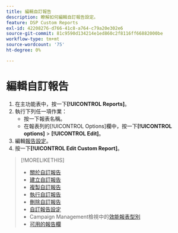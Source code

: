 ```yaml
---
title: 編輯自訂報告
description: 瞭解如何編輯自訂報告設定。
feature: DSP Custom Reports
exl-id: 42208276-d766-41c8-a764-c79a20e302e6
source-git-commit: 81c9590d134214e1ed860c2f8116ff66882000be
workflow-type: tm+mt
source-wordcount: '75'
ht-degree: 0%

---
```


# 編輯自訂報告

1. 在主功能表中，按一下&#x200B;**[!UICONTROL Reports]**。
1. 執行下列任一項作業：
   * 按一下報表名稱。
   * 在報表列的[!UICONTROL Options]欄中，按一下&#x200B;**[!UICONTROL options]** > **[!UICONTROL Edit]**。
1. 編輯[報告設定](/help/dsp/reports/report-settings.md)。
1. 按一下&#x200B;**[!UICONTROL Edit Custom Report]**。

>[!MORELIKETHIS]
>
>* [關於自訂報告](/help/dsp/reports/report-about.md)
>* [建立自訂報告](/help/dsp/reports/report-create.md)
>* [複製自訂報告](/help/dsp/reports/report-copy.md)
>* [執行自訂報告](/help/dsp/reports/report-run-now.md)
>* [刪除自訂報告](/help/dsp/reports/report-delete.md)
>* [自訂報告設定](/help/dsp/reports/report-settings.md)
>* Campaign Management檢視中的[效能報表型別](/help/dsp/campaign-management/reports/campaign-reports-about.md)
>* [可用的報告欄](/help/dsp/reports/report-columns.md)
